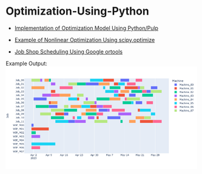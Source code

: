 # Optimization-Using-Python

- [Implementation of Optimization Model Using Python/Pulp](CredLimOptimization.py)

- [Example of Nonlinear Optimization Using scipy.optimize](NonlinearProgrammingUsingPython.ipynb)

- [Job Shop Scheduling Using Google ortools](SimpleJobShopScheduling.ipynb)

Example Output: ![opt_sched](jobshopexample.png)

